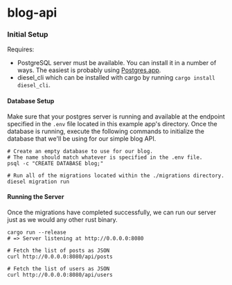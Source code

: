 # blog-api

### Initial Setup

Requires:

-   PostgreSQL server must be available. You can install it in a number of ways. The easiest is probably using [Postgres.app](https://postgresapp.com/).
-   diesel_cli which can be installed with cargo by running `cargo install diesel_cli`.

#### Database Setup

Make sure that your postgres server is running and available at the endpoint specified in the `.env` file located in this example app's directory. Once the database is running, execute the following commands to initialize the database that we'll be using for our simple blog API.

```
# Create an empty database to use for our blog.
# The name should match whatever is specified in the .env file.
psql -c "CREATE DATABASE blog;"

# Run all of the migrations located within the ./migrations directory.
diesel migration run
```

#### Running the Server

Once the migrations have completed successfully, we can run our server just as we would any other rust binary.

```
cargo run --release
# => Server listening at http://0.0.0.0:8080

# Fetch the list of posts as JSON
curl http://0.0.0.0:8080/api/posts

# Fetch the list of users as JSON
curl http://0.0.0.0:8080/api/users
```
